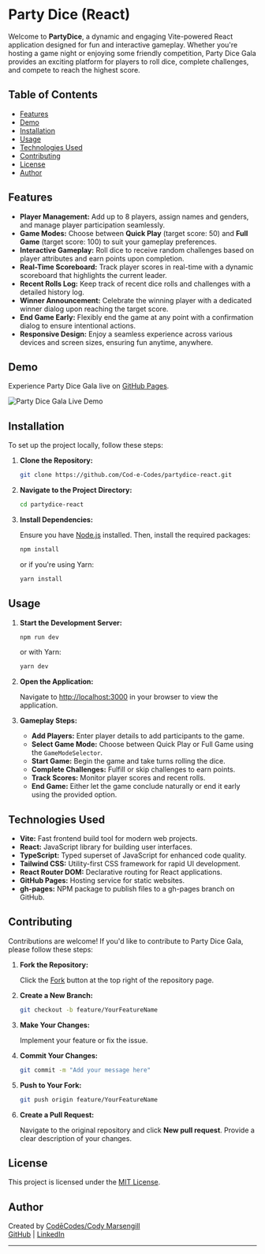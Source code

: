 # Party Dice (React)

Welcome to **PartyDice**, a dynamic and engaging Vite-powered React application designed for fun and interactive gameplay. Whether you're hosting a game night or enjoying some friendly competition, Party Dice Gala provides an exciting platform for players to roll dice, complete challenges, and compete to reach the highest score.

## Table of Contents

- [Features](#features)
- [Demo](#demo)
- [Installation](#installation)
- [Usage](#usage)
- [Technologies Used](#technologies-used)
- [Contributing](#contributing)
- [License](#license)
- [Author](#author)

## Features

- **Player Management:** Add up to 8 players, assign names and genders, and manage player participation seamlessly.
- **Game Modes:** Choose between **Quick Play** (target score: 50) and **Full Game** (target score: 100) to suit your gameplay preferences.
- **Interactive Gameplay:** Roll dice to receive random challenges based on player attributes and earn points upon completion.
- **Real-Time Scoreboard:** Track player scores in real-time with a dynamic scoreboard that highlights the current leader.
- **Recent Rolls Log:** Keep track of recent dice rolls and challenges with a detailed history log.
- **Winner Announcement:** Celebrate the winning player with a dedicated winner dialog upon reaching the target score.
- **End Game Early:** Flexibly end the game at any point with a confirmation dialog to ensure intentional actions.
- **Responsive Design:** Enjoy a seamless experience across various devices and screen sizes, ensuring fun anytime, anywhere.

## Demo

Experience Party Dice Gala live on [GitHub Pages](https://Cod-e-Codes.github.io/partydice-react/).

![Party Dice Gala Live Demo](https://Cod-e-Codes.github.io/partydice-react/og-image.png)

## Installation

To set up the project locally, follow these steps:

1. **Clone the Repository:**

   ```bash
   git clone https://github.com/Cod-e-Codes/partydice-react.git
   ```

2. **Navigate to the Project Directory:**

   ```bash
   cd partydice-react
   ```

3. **Install Dependencies:**

   Ensure you have [Node.js](https://nodejs.org/) installed. Then, install the required packages:

   ```bash
   npm install
   ```

   or if you're using Yarn:

   ```bash
   yarn install
   ```

## Usage

1. **Start the Development Server:**

   ```bash
   npm run dev
   ```

   or with Yarn:

   ```bash
   yarn dev
   ```

2. **Open the Application:**

   Navigate to [http://localhost:3000](http://localhost:3000) in your browser to view the application.

3. **Gameplay Steps:**

   - **Add Players:** Enter player details to add participants to the game.
   - **Select Game Mode:** Choose between Quick Play or Full Game using the `GameModeSelector`.
   - **Start Game:** Begin the game and take turns rolling the dice.
   - **Complete Challenges:** Fulfill or skip challenges to earn points.
   - **Track Scores:** Monitor player scores and recent rolls.
   - **End Game:** Either let the game conclude naturally or end it early using the provided option.

## Technologies Used

- **Vite:** Fast frontend build tool for modern web projects.
- **React:** JavaScript library for building user interfaces.
- **TypeScript:** Typed superset of JavaScript for enhanced code quality.
- **Tailwind CSS:** Utility-first CSS framework for rapid UI development.
- **React Router DOM:** Declarative routing for React applications.
- **GitHub Pages:** Hosting service for static websites.
- **gh-pages:** NPM package to publish files to a gh-pages branch on GitHub.

## Contributing

Contributions are welcome! If you'd like to contribute to Party Dice Gala, please follow these steps:

1. **Fork the Repository:**

   Click the [Fork](https://github.com/Cod-e-Codes/partydice-react/fork) button at the top right of the repository page.

2. **Create a New Branch:**

   ```bash
   git checkout -b feature/YourFeatureName
   ```

3. **Make Your Changes:**

   Implement your feature or fix the issue.

4. **Commit Your Changes:**

   ```bash
   git commit -m "Add your message here"
   ```

5. **Push to Your Fork:**

   ```bash
   git push origin feature/YourFeatureName
   ```

6. **Create a Pull Request:**

   Navigate to the original repository and click **New pull request**. Provide a clear description of your changes.

## License

This project is licensed under the [MIT License](LICENSE).

## Author

Created by [CodēCodes/Cody Marsengill](https://www.cod-e-codes.com/)  
[GitHub](https://github.com/Cod-e-Codes) | [LinkedIn](https://www.linkedin.com/in/cod-e-codes/)

---
